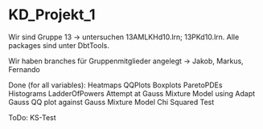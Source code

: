# KD_Projekt_1

Wir sind Gruppe 13 -> untersuchen 13AMLKHd10.lrn; 13PKd10.lrn. 
Alle packages sind unter DbtTools. 

Wir haben branches für Gruppenmitglieder angelegt -> Jakob, Markus, Fernando

Done (for all variables): 
Heatmaps
QQPlots
Boxplots
ParetoPDEs
Histograms
LadderOfPowers
Attempt at Gauss Mixture Model using Adapt Gauss
QQ plot against Gauss Mixture Model
Chi Squared Test

ToDo:
KS-Test